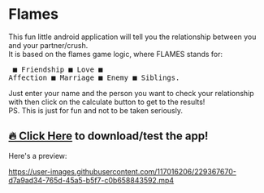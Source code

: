 # Flames
This fun little android application will tell you the relationship between you and your partner/crush.</br>
        It is based on the flames game logic, where FLAMES stands for:</br>
        <pre>
            ■ Friendship
            ■ Love
            ■ Affection
            ■ Marriage
            ■ Enemy
            ■ Siblings.
            </pre>
Just enter your name and the person you want to check your relationship with then click on the calculate button to get to the results!</br>
PS. This is just for fun and not to be taken seriously.</br>

## [🔥 Click Here](https://drive.google.com/file/d/1QVEVXLkZQ55jGV2Fz82kcO3dFSvRMtvg/view?usp=drivesdk) to download/test the app!


Here's a preview:</br>

https://user-images.githubusercontent.com/117016206/229367670-d7a9ad34-765d-45a5-b5f7-c0b658843592.mp4

